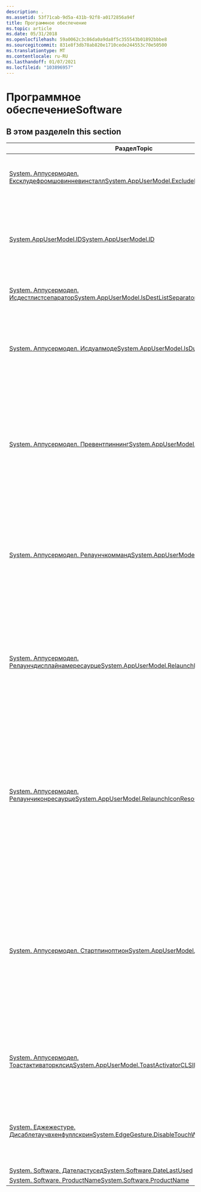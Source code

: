 ```yaml
---
description: .
ms.assetid: 53f71cab-9d5a-431b-92f8-a0172856a94f
title: Программное обеспечение
ms.topic: article
ms.date: 05/31/2018
ms.openlocfilehash: 59a0062c3c86da0a9da8f5c355543b01892bbbe8
ms.sourcegitcommit: 831e8f3db78ab820e1710cede244553c70e50500
ms.translationtype: MT
ms.contentlocale: ru-RU
ms.lasthandoff: 01/07/2021
ms.locfileid: "103896957"
---
```

# <a name="software"></a><span data-ttu-id="07a54-103">Программное обеспечение</span><span class="sxs-lookup"><span data-stu-id="07a54-103">Software</span></span>

## <a name="in-this-section"></a><span data-ttu-id="07a54-104">В этом разделе</span><span class="sxs-lookup"><span data-stu-id="07a54-104">In this section</span></span>



| <span data-ttu-id="07a54-105">Раздел</span><span class="sxs-lookup"><span data-stu-id="07a54-105">Topic</span></span>                                                                                                                          | <span data-ttu-id="07a54-106">Описание</span><span class="sxs-lookup"><span data-stu-id="07a54-106">Description</span></span>                                                                                                                                                                                                                                                                                                                  |
|--------------------------------------------------------------------------------------------------------------------------------|------------------------------------------------------------------------------------------------------------------------------------------------------------------------------------------------------------------------------------------------------------------------------------------------------------------------------|
| [<span data-ttu-id="07a54-107">System. Аппусермодел. Ексклудефромшовинневинсталл</span><span class="sxs-lookup"><span data-stu-id="07a54-107">System.AppUserModel.ExcludeFromShowInNewInstall</span></span>](./props-system-appusermodel-excludefromshowinnewinstall.md)<br/> | <span data-ttu-id="07a54-108">Предотвращает получение выделенной записи в меню " **Пуск** " для вновь установленного ярлыка приложения.</span><span class="sxs-lookup"><span data-stu-id="07a54-108">Prevents a **Start** menu entry for a newly installed application shortcut from receiving a highlight.</span></span><br/>                                                                                                                                                                                                            |
| [<span data-ttu-id="07a54-109">System.AppUserModel.ID</span><span class="sxs-lookup"><span data-stu-id="07a54-109">System.AppUserModel.ID</span></span>](./props-system-appusermodel-id.md)<br/>                                                   | <span data-ttu-id="07a54-110">Явный идентификатор модели пользователя приложения (AppUserModelID), используемый для связывания процессов, файлов и окон с определенным приложением.</span><span class="sxs-lookup"><span data-stu-id="07a54-110">An explicit Application User Model ID (AppUserModelID) used to associate processes, files, and windows with a particular application.</span></span><br/>                                                                                                                                                                             |
| [<span data-ttu-id="07a54-111">System. Аппусермодел. Исдестлистсепаратор</span><span class="sxs-lookup"><span data-stu-id="07a54-111">System.AppUserModel.IsDestListSeparator</span></span>](./props-system-appusermodel-isdestlistseparator.md)<br/>                 | <span data-ttu-id="07a54-112">Вставляет разделитель в раздел **tasks** списка переходов.</span><span class="sxs-lookup"><span data-stu-id="07a54-112">Inserts a separator in the **Tasks** section of a Jump List.</span></span><br/>                                                                                                                                                                                                                                                      |
| [<span data-ttu-id="07a54-113">System. Аппусермодел. Исдуалмоде</span><span class="sxs-lookup"><span data-stu-id="07a54-113">System.AppUserModel.IsDualMode</span></span>](props-system-appusermodel-isdualmode.md)<br/>                                          | <span data-ttu-id="07a54-114">Указывает, что приложение поддерживает два режима работы: двойной Настольный и режим погружения.</span><span class="sxs-lookup"><span data-stu-id="07a54-114">Indicates that an application supports dual desktop and immersive modes.</span></span> <span data-ttu-id="07a54-115">В Windows 8 это свойство применимо только для веб-браузеров.</span><span class="sxs-lookup"><span data-stu-id="07a54-115">In Windows 8, this property is only applicable for web browsers.</span></span><br/>                                                                                                                                                                         |
| [<span data-ttu-id="07a54-116">System. Аппусермодел. Превентпиннинг</span><span class="sxs-lookup"><span data-stu-id="07a54-116">System.AppUserModel.PreventPinning</span></span>](./props-system-appusermodel-preventpinning.md)<br/>                           | <span data-ttu-id="07a54-117">Отключает возможность закрепления ярлыка или окна на панели задач или в меню " **Пуск** ".</span><span class="sxs-lookup"><span data-stu-id="07a54-117">Disables the ability of a shortcut or window to be pinned to the taskbar or the **Start** menu.</span></span> <span data-ttu-id="07a54-118">Это свойство также делает элемент недоступным для включения в список наиболее часто используемых программных элементов меню " **Пуск** ".</span><span class="sxs-lookup"><span data-stu-id="07a54-118">This property also makes the item ineligible for inclusion in the **Start** menu's Most Frequently Used (MFU) list.</span></span><br/>                                                                                               |
| [<span data-ttu-id="07a54-119">System. Аппусермодел. Релаунчкомманд</span><span class="sxs-lookup"><span data-stu-id="07a54-119">System.AppUserModel.RelaunchCommand</span></span>](./props-system-appusermodel-relaunchcommand.md)<br/>                         | <span data-ttu-id="07a54-120">Указывает команду, которая может быть выполнена с помощью [**ShellExecute**](/windows/win32/api/shellapi/nf-shellapi-shellexecutea) для запуска приложения при его закреплении на панели задач или при запуске нового экземпляра приложения с помощью списка переходов приложения.</span><span class="sxs-lookup"><span data-stu-id="07a54-120">Specifies a command that can be executed through [**ShellExecute**](/windows/win32/api/shellapi/nf-shellapi-shellexecutea) to launch an application when it is pinned to the taskbar or when a new instance of the application is launched through the application's Jump List.</span></span><br/>                                                                      |
| [<span data-ttu-id="07a54-121">System. Аппусермодел. Релаунчдисплайнамересаурце</span><span class="sxs-lookup"><span data-stu-id="07a54-121">System.AppUserModel.RelaunchDisplayNameResource</span></span>](./props-system-appusermodel-relaunchdisplaynameresource.md)<br/> | <span data-ttu-id="07a54-122">Указывает отображаемое имя, используемое для ярлыка, созданного на панели задач при выборе пользователем закрепления приложения на панели задач или при запуске нового экземпляра с помощью списка переходов кнопки.</span><span class="sxs-lookup"><span data-stu-id="07a54-122">Specifies the display name used for the shortcut created on the taskbar when the user chooses to pin an application to the taskbar or launch a new instance through its button's Jump List.</span></span><br/>                                                                                                                       |
| [<span data-ttu-id="07a54-123">System. Аппусермодел. Релаунчиконресаурце</span><span class="sxs-lookup"><span data-stu-id="07a54-123">System.AppUserModel.RelaunchIconResource</span></span>](./props-system-appusermodel-relaunchiconresource.md)<br/>               | <span data-ttu-id="07a54-124">Задает значок, используемый для ярлыка, созданного на панели задач при нажатии пользователем кнопки закрепить приложение на панели задач или запуска нового экземпляра с помощью его списка переходов.</span><span class="sxs-lookup"><span data-stu-id="07a54-124">Specifies the icon used for the shortcut created on the taskbar when the user chooses to pin an application to the taskbar or launch a new instance through its button's Jump List.</span></span> <span data-ttu-id="07a54-125">Это значок, используемый для группы панелей задач и отображаемый для закрепленного приложения независимо от того, работает ли это приложение.</span><span class="sxs-lookup"><span data-stu-id="07a54-125">This is the icon used for the taskbar group and is shown for a pinned application whether that application is running or not.</span></span><br/> |
| [<span data-ttu-id="07a54-126">System. Аппусермодел. Стартпиноптион</span><span class="sxs-lookup"><span data-stu-id="07a54-126">System.AppUserModel.StartPinOption</span></span>](props-system-appusermodel-startpinoption.md)<br/>                                  | <span data-ttu-id="07a54-127">Присвоить этому свойству ярлыка значение (1) запретить автоматическую Прикрепление приложения к начальному экрану при установке; или (2) указывает, что элемент программным образом добавляется к средству запуска через действие пользователя (что означает, что автоматически закрепляться при запуске и удалении при откреплениях).</span><span class="sxs-lookup"><span data-stu-id="07a54-127">Set this property on a shortcut to (1) prevent an application from being automatically pinned to Start screen upon installation; or(2) indicate that an item is programmatically added to launcher via user action (which implies automatically pin to Start and delete on unpin).</span></span><br/>                                |
| [<span data-ttu-id="07a54-128">System. Аппусермодел. Тоастактиваторклсид</span><span class="sxs-lookup"><span data-stu-id="07a54-128">System.AppUserModel.ToastActivatorCLSID</span></span>](props-system-appusermodel-toastactivatorclsid.md)<br/>                        | <span data-ttu-id="07a54-129">Используется для создания интерфейса Инотификатионактиватионкаллбакк для уведомления об активации всплывающих уведомлений.</span><span class="sxs-lookup"><span data-stu-id="07a54-129">Used to CoCreate an INotificationActivationCallback interface to notify about toast activations.</span></span><br/>                                                                                                                                                                                                                  |
| [<span data-ttu-id="07a54-130">System. Еджежестуре. Дисаблетаучвхенфуллскрин</span><span class="sxs-lookup"><span data-stu-id="07a54-130">System.EdgeGesture.DisableTouchWhenFullscreen</span></span>](props-system-edgegesture-disabletouchwhenfullscreen.md)<br/>            | <span data-ttu-id="07a54-131">Предотвращает поведение пограничных жестов при активном окне приложения и в полноэкранном режиме (или в активном окне).</span><span class="sxs-lookup"><span data-stu-id="07a54-131">Prevents edge gesture behaviors when an application window is active and in full-screen mode (or an owned window is active).</span></span> <br/>                                                                                                                                                                                     |
| [<span data-ttu-id="07a54-132">System. Software. Дателастусед</span><span class="sxs-lookup"><span data-stu-id="07a54-132">System.Software.DateLastUsed</span></span>](./props-system-software-datelastused.md)<br/>                                       |                                                                                                                                                                                                                                                                                                                              |
| [<span data-ttu-id="07a54-133">System. Software. ProductName</span><span class="sxs-lookup"><span data-stu-id="07a54-133">System.Software.ProductName</span></span>](./props-system-software-productname.md)<br/>                                         |                                                                                                                                                                                                                                                                                                                              |



 

 

 

